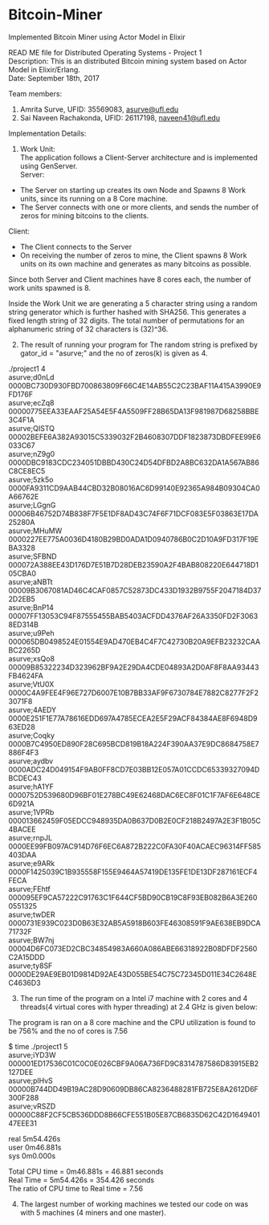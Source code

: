 # Bitcoin-Miner
Implemented Bitcoin Miner using Actor Model in Elixir

READ ME file for Distributed Operating Systems - Project 1  
Description: This is an distributed Bitcoin mining system based on Actor Model in Elixir/Erlang.  
Date: September 18th, 2017  

Team members:  

1. Amrita Surve, UFID: 35569083, asurve@ufl.edu  
2. Sai Naveen Rachakonda, UFID: 26117198, naveen41@ufl.edu  

Implementation Details:  

1. 	Work Unit:  
  The application follows a Client-Server architecture and is implemented using GenServer.  
  Server:
  - The Server on starting up creates its own Node and Spawns 8 Work units, since its running on a 8 Core machine.
  - The Server connects with one or more clients, and sends the number of zeros for mining bitcoins to the clients.

  Client:
  - The Client connects to the Server 
  - On receiving the number of zeros to mine, the Client spawns 8 Work units on its own machine and generates as many bitcoins as possible. 
   
   Since both Server and Client machines have 8 cores each, the number of work units spawned is 8.

   Inside the Work Unit we are generating a 5 character string using a random string generator which is further hashed with SHA256. This   generates a fixed length string of 32 digits. The total number of permutations for an alphanumeric string of 32 characters is (32)^36.

2.	The result of running your program for
The random string is prefixed by gator_id = "asurve;" and the no of zeros(k) is given as 4.

./project1 4  
asurve;d0nLd    0000BC730D930FBD700863809F66C4E14AB55C2C23BAF11A415A3990E9FD176F  
asurve;ecZq8    00000775EEA33EAAF25A54E5F4A5509FF28B65DA13F981987D68258BBE3C4F1A  
asurve;QISTQ    00002BEFE6A382A93015C5339032F2B4608307DDF1823873DBDFEE99E6033C67  
asurve;nZ9g0    0000DBC9183CDC234051DBBD430C24D54DFBD2A8BC632DA1A567AB86C8CE8EC5  
asurve;5zk5o    0000FA9311CD9AAB44CBD32B08016AC6D99140E92365A984B09304CA0A66762E  
asurve;LGgnG    00006B46752D74B838F7F5E1DF8AD43C74F6F71DCF083E5F03863E17DA25280A  
asurve;MHuMW    0000227EE775A0036D4180B29BD0ADA1D0940786B0C2D10A9FD317F19EBA3328  
asurve;SFBND    000072A388EE43D176D7E51B7D28DEB23590A2F4BAB808220E644718D105CBA0  
asurve;aNBTt    00009B3067081AD46C4CAF0857C52873DC433D1932B9755F2047184D372D2EB5   
asurve;BnP14    00007FF13053C94F87555455BAB5403ACFDD4376AF26A3350FD2F30638ED314B  
asurve;u9Peh    000065DB0498524E01554E9AD470EB4C4F7C42730B20A9EFB23232CAABC2265D  
asurve;xsQo8    00009B85322234D323962BF9A2E29DA4CDE04893A2D0AF8F8AA93443FB4624FA  
asurve;VtU0X    0000C4A9FEE4F96E727D6007E10B7BB33AF9F6730784E7882C8277F2F23071F8  
asurve;4AEDY    0000E251F1E77A78616EDD697A4785ECEA2E5F29ACF84384AE8F6948D963ED28  
asurve;Coqky    0000B7C4950ED890F28C695BCD819B18A224F390AA37E9DC8684758E7886F4F3  
asurve;aydbv    0000ADC24D049154F9AB0FF8CD7E03BB12E057A01CCDC65339327094DBCDEC43  
asurve;hA1YF    0000752D539680D96BF01E278BC49E62468DAC6EC8F01C1F7AF6E648CE6D921A  
asurve;1VPRb    000013662459F05EDCC948935DA0B637D0B2E0CF218B2497A2E3F1B05C4BACEE  
asurve;rnpJL    0000EE99FB097AC914D76F6EC6A872B222C0FA30F40ACAEC96314FF585403DAA  
asurve;e9ARk    0000F1425039C1B935558F155E9464A57419DE135FE1DE13DF287161ECF4FECA  
asurve;FEhtf    000095EF9CA57222C91763C1F644CF5BD90CB19C8F93EB082B6A3E2600551325  
asurve;twDER    0000731E939C023D0B63E32AB5A5918B603FE46308591F9AE638EB9DCA71732F  
asurve;BW7nj    00004D6FC073ED2CBC34854983A660A086ABE66318922B08DFDF2560C2A15DDD  
asurve;ty8SF    0000DE29AE9EB01D9814D92AE43D055BE54C75C72345D011E34C2648EC4636D3  
 

3. 	The run time of the program on a Intel i7 machine with 2 cores and 4 threads(4 virtual cores with hyper threading) at 2.4 GHz is given below:

The program is ran on a 8 core machine and the CPU utilization is found to be 756% and the no of cores is 7.56		

$ time ./project1 5  
asurve;iYD3W    000001ED17536C01C0C0E026CBF9A06A736FD9C8314787586D83915EB2127DEE  
asurve;plHvS    00000B744DD49B19AC28D90609DB86CA8236488281FB725E8A2612D6F300F288  
asurve;vRSZD    00000C88F2CF5CB536DDD8B66CFE551B05E87CB6835D62C42D164940147EEE31  

real    5m54.426s  
user    0m46.881s  
sys     0m0.000s  

Total CPU time = 0m46.881s = 46.881 seconds  
Real Time = 5m54.426s = 354.426 seconds  
The ratio of CPU time to Real time = 7.56  
		
4. 	The largest number of working machines we tested our code on was with 5 machines (4 miners and one master).
	
